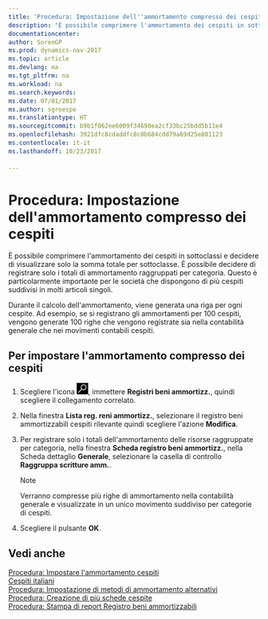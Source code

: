 ```yaml
---
title: 'Procedura: Impostazione dell''ammortamento compresso dei cespiti'
description: "È possibile comprimere l'ammortamento dei cespiti in sottoclassi e decidere di visualizzare solo la somma totale per sottoclasse."
documentationcenter: 
author: SorenGP
ms.prod: dynamics-nav-2017
ms.topic: article
ms.devlang: na
ms.tgt_pltfrm: na
ms.workload: na
ms.search.keywords: 
ms.date: 07/01/2017
ms.author: sgroespe
ms.translationtype: HT
ms.sourcegitcommit: b9b1f062ee6009f34698ea2cf33bc25bdd5b11e4
ms.openlocfilehash: 3921dfc8cdaddfc8c0b684cdd79a69d25e801123
ms.contentlocale: it-it
ms.lasthandoff: 10/23/2017

---
```

# <a name="how-to-set-up-compressed-depreciation-of-fixed-assets"></a>Procedura: Impostazione dell'ammortamento compresso dei cespiti
È possibile comprimere l'ammortamento dei cespiti in sottoclassi e decidere di visualizzare solo la somma totale per sottoclasse. È possibile decidere di registrare solo i totali di ammortamento raggruppati per categoria. Questo è particolarmente importante per le società che dispongono di più cespiti suddivisi in molti articoli singoli.  

Durante il calcolo dell'ammortamento, viene generata una riga per ogni cespite. Ad esempio, se si registrano gli ammortamenti per 100 cespiti, vengono generate 100 righe che vengono registrate sia nella contabilità generale che nei movimenti contabili cespiti.  

## <a name="to-set-up-compressed-depreciation-of-fixed-assets"></a>Per impostare l'ammortamento compresso dei cespiti  

1.  Scegliere l'icona ![Cerca pagina o report](../../media/ui-search/search_small.png "icona Cerca pagina o report"), immettere **Registri beni ammortizz.**, quindi scegliere il collegamento correlato.  
2.  Nella finestra **Lista reg. reni ammortizz.**, selezionare il registro beni ammortizzabili cespiti rilevante quindi scegliere l'azione **Modifica**.  
3.  Per registrare solo i totali dell'ammortamento delle risorse raggruppate per categoria, nella finestra **Scheda registro beni ammortizz.**, nella Scheda dettaglio **Generale**, selezionare la casella di controllo **Raggruppa scritture amm.**.  

    > [!NOTE]  
    >  Verranno compresse più righe di ammortamento nella contabilità generale e visualizzate in un unico movimento suddiviso per categorie di cespiti.  

4.  Scegliere il pulsante **OK**.  

## <a name="see-also"></a>Vedi anche  
 [Procedura: Impostare l'ammortamento cespiti](../../fa-how-setup-depreciation.md)   
 [Cespiti italiani](italian-fixed-assets.md)   
 [Procedura: Impostazione di metodi di ammortamento alternativi](how-to-set-up-alternate-depreciation-methods.md)   
 [Procedura: Creazione di più schede cespite](how-to-create-multiple-fixed-asset-cards.md)   
 [Procedura: Stampa di report Registro beni ammortizzabili](how-to-print-depreciation-book-reports.md)

